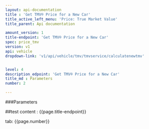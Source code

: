 ```yaml
---
layout: api-documentation
title : 'Get TMV® Price for a New Car'
title_active_left_menu: 'Price: True Market Value'
title_parent: Api documentation

amount_version: 1
title-endpoint: 'Get TMV® Price for a New Car'
spec: price_tmv
version: v1
api: vehicle
dropdown-link: 'v1/api/vehicle/tmv/tmvservice/calculatenewtmv'


level: 4
description_edpoint: 'Get TMV® Price for a New Car'
title_md : Parameters
number: 2

---
```


###Parameters

##test content : {{page.title-endpoint}} 

tab: {{page.number}}